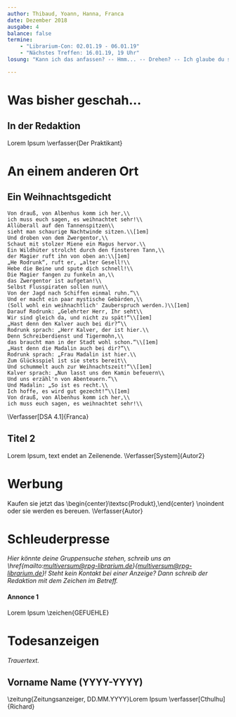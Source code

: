 ```yaml
---
author: Thibaud, Yoann, Hanna, Franca
date: Dezember 2018
ausgabe: 4
balance: false
termine:
    - "Librarium-Con: 02.01.19 - 06.01.19"
    - "Nächstes Treffen: 16.01.19, 19 Uhr"
losung: "Kann ich das anfassen? -- Hmm... -- Drehen? -- Ich glaube du solltest ... Oh nein! Zu SPÄT!"

---
```


# Was bisher geschah...

## In der Redaktion
Lorem Ipsum
\verfasser{Der Praktikant}

# An einem anderen Ort

## Ein Weihnachtsgedicht
```{=latex}
Von drauß, von Albenhus komm ich her,\\
ich muss euch sagen, es weihnachtet sehr!\\
Allüberall auf den Tannenspitzen\\
sieht man schaurige Nachtwinde sitzen.\\[1em]
Und droben von dem Zwergentor,\\
Schaut mit stolzer Miene ein Magus hervor.\\
Ein Wildhüter strolcht durch den finsteren Tann,\\
der Magier ruft ihn von oben an:\\[1em]
„He Rodrunk“, ruft er, „alter Gesell!\\
Hebe die Beine und spute dich schnell!\\
Die Magier fangen zu funkeln an,\\
das Zwergentor ist aufgetan!\\
Selbst Flusspiraten sollen nun\\
Von der Jagd nach Schiffen einmal ruhn.“\\
Und er macht ein paar mystische Gebärden,\\
(Soll wohl ein weihnachtlich' Zauberspruch werden.)\\[1em]
Darauf Rodrunk: „Gelehrter Herr, Ihr seht\\
Wir sind gleich da, und nicht zu spät!“\\[1em]
„Hast denn den Kalver auch bei dir?“\\
Rodrunk sprach: „Herr Kalver, der ist hier.\\
Denn Schreiberdienst und Tigermohn,\\
das braucht man in der Stadt wohl schon.“\\[1em]
„Hast denn die Madalin auch bei dir?“\\
Rodrunk sprach: „Frau Madalin ist hier.\\
Zum Glücksspiel ist sie stets bereit\\
Und schummelt auch zur Weihnachtszeit!“\\[1em]
Kalver sprach: „Nun lasst uns den Kamin befeuern\\
Und uns erzähl'n von Abenteuern.“\\
Und Madalin: „So ist es recht.\\
Ich hoffe, es wird gut gezecht!“\\[1em]
Von drauß, von Albenhus komm ich her,\\
ich muss euch sagen, es weihnachtet sehr!\\
```
\Verfasser[DSA 4.1]{Franca}

## Titel 2
Lorem Ipsum, text endet an Zeilenende.
\Verfasser[System]{Autor2}

# Werbung
Kaufen sie jetzt das
\begin{center}\textsc{Produkt},\end{center} \noindent oder sie werden es bereuen.
\Verfasser{Autor}

# Schleuderpresse
*Hier könnte deine Gruppensuche stehen, schreib uns an \href{mailto:multiversum@rpg-librarium.de}{multiversum@rpg-librarium.de}! Steht kein Kontakt bei einer Anzeige? Dann schreib der Redaktion mit dem Zeichen im Betreff.*

#### Annonce 1
Lorem Ipsum
\zeichen{GEFUEHLE}

# Todesanzeigen
*Trauertext.*

## Vorname Name (YYYY-YYYY)
\zeitung{Zeitungsanzeiger, DD.MM.YYYY}Lorem Ipsum
\verfasser[Cthulhu]{Richard}
